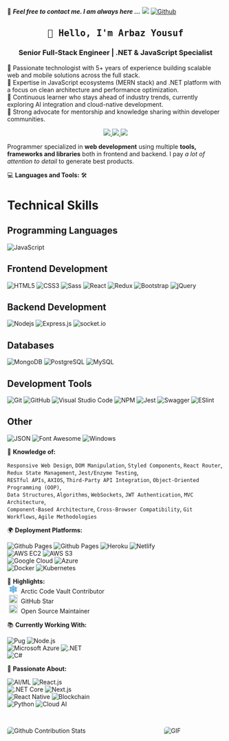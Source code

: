 <!--

## Complete list of github markdown emoji markup
https://gist.github.com/rxaviers/7360908

## technologies Icons 
https://simpleicons.org/

-->
📝 ***Feel free to contact me. I am always here ...*** <img src="https://media.giphy.com/media/WUlplcMpOCEmTGBtBW/giphy.gif" width="30">  [![Github](https://img.shields.io/github/followers/ArbazYousuf?label=Follow%20Me&style=social)](https://github.com/ArbazYousuf)

<!---[![Codepen](https://img.shields.io/badge/Codepen-Ahmad%20Sawalqeh-gray?logo=codepen&logoColor=white&labelColor=black)](https://codepen.io/AhmadSawalqeh)
[![Codesandbox](https://img.shields.io/badge/Codesandbox-Ahmad%20Sawalqeh-gray?logo=codesandbox&logoColor=white&labelColor=black)](https://codesandbox.io/u/Ahmad-Sawalqeh)
[![HackerRank](https://img.shields.io/badge/HackerRank-sawalqa_jo-brightgreen?logo=HackerRank&logoColor=Green&labelColor=black)](https://www.hackerrank.com/sawalqa_jo)
[![Codepen](https://img.shields.io/badge/Codewars-Ahmad%20Sawalqeh-maroon?logo=codewars&logoColor=maroon&labelColor=black)](https://www.codewars.com/users/Ahmad-Sawalqeh)
[![HitCount](http://hits.dwyl.com/Ahmad-Sawalqeh/Ahmad-Sawalqeh.svg)](http://hits.dwyl.com/Ahmad-Sawalqeh/Ahmad-Sawalqeh) -->

<h2 align="center">
  <samp>
    <strong>👋 Hello, I'm Arbaz Yousuf</strong>
  </samp>
</h2>

<h3 align="center">
  <strong>Senior Full-Stack Engineer | .NET & JavaScript Specialist</strong>
</h3>

<p align="left">
  🔹 Passionate technologist with 5+ years of experience building scalable web and mobile solutions across the full stack.<br>
  🔹 Expertise in JavaScript ecosystems (MERN stack) and .NET platform with a focus on clean architecture and performance optimization.<br>
  🔹 Continuous learner who stays ahead of industry trends, currently exploring AI integration and cloud-native development.<br>
  🔹 Strong advocate for mentorship and knowledge sharing within developer communities.
</p>

<p align="center">
  <a href="https://linkedin.com/in/yourprofile" target="_blank">
    <img src="https://img.shields.io/badge/-LinkedIn-0077B5?style=for-the-badge&logo=linkedin&logoColor=white">
  </a>
  <a href="https://github.com/yourprofile" target="_blank">
    <img src="https://img.shields.io/badge/-GitHub-181717?style=for-the-badge&logo=github&logoColor=white">
  </a>
  <a href="mailto:your.email@example.com">
    <img src="https://img.shields.io/badge/-Email-D14836?style=for-the-badge&logo=gmail&logoColor=white">
  </a>
</p>

Programmer specialized in **web development** using multiple **tools, frameworks and libraries** both in frontend and backend. I pay *a lot of attention to detail* to generate best products.

💻 **Languages and Tools:** 🛠️<br>

# Technical Skills

## Programming Languages
![JavaScript](https://img.shields.io/badge/-JavaScript-000000?style=flat&logo=javascript)

## Frontend Development
![HTML5](https://img.shields.io/badge/-HTML5-000000?style=flat&logo=html5&logoColor=ffffff&labelColor=E34F26)
![CSS3](https://img.shields.io/badge/-CSS3-000000?style=flat&logo=css3&logoColor=ffffff&labelColor=1572B6)
![Sass](https://img.shields.io/badge/-Sass-000000?style=flat&logo=sass&logoColor=ffffff&labelColor=%23CC6699)
![React](https://img.shields.io/badge/-React-000000?style=flat&logo=react)
![Redux](https://img.shields.io/badge/-Redux-000000?style=flat&logo=redux&logoColor=764ABC&labelColor=ffffff)
![Bootstrap](https://img.shields.io/badge/-Bootstrap-000000?style=flat&logo=bootstrap&logoColor=ffffff&labelColor=563D7C)
![jQuery](https://img.shields.io/badge/-jQuery-000000?style=flat&logo=jQuery&logoColor=0769AD&labelColor=ffffff)

## Backend Development
![Nodejs](https://img.shields.io/badge/-Nodejs-000000?style=flat&logo=Node.js)
![Express.js](https://img.shields.io/badge/-Express.js-000000?style=flat&logo=express&logoColor=ffffff&labelColor=000000)
![socket.io](https://img.shields.io/badge/-Socket.Io-000000?style=flat&logo=socket.io&logoColor=000000&labelColor=ffffff)

## Databases
![MongoDB](https://img.shields.io/badge/-MongoDB-000000?style=flat&logo=mongodb&labelColor=ffffff)
![PostgreSQL](https://img.shields.io/badge/-PostgreSQL-000000?style=flat&logo=postgresql&logoColor=ffffff&labelColor=336791)
![MySQL](https://img.shields.io/badge/-MySQL-000000?style=flat&logo=mysql&labelColor=ffffff)

## Development Tools
![Git](https://img.shields.io/badge/-Git-000000?style=flat&logo=git&logoColor=F05032&labelColor=ffffff)
![GitHub](https://img.shields.io/badge/-GitHub-000000?style=flat&logo=github&logoColor=000000&labelColor=ffffff)
![Visual Studio Code](https://img.shields.io/badge/-VSCode-000000?style=flat&logo=visual-studio-code&labelColor=007ACC)
![NPM](https://img.shields.io/badge/-npm-000000?style=flat&logo=npm&labelColor=ffffff)
![Jest](https://img.shields.io/badge/-Jest-000000?style=flat&logo=Jest&logoColor=C21325&labelColor=ffffff)
![Swagger](https://img.shields.io/badge/-Swagger-000000?style=flat&logo=swagger)
![ESlint](https://img.shields.io/badge/-ESlint-000000?style=flat&logo=ESlint&labelColor=4B32C3)

## Other
![JSON](https://img.shields.io/badge/-JSON-000000?style=flat&logo=JSON&logoColor=000000&labelColor=ffffff)
![Font Awesome](https://img.shields.io/badge/-font%20awesome-000000?style=flat&logo=font-awesome&logoColor=339AF0&labelColor=ffffff)
![Windows](https://img.shields.io/badge/-Windows-000000?style=flat&logo=windows&logoColor=ffffff&labelColor=0078D6)


🧐 **Knowledge of:**  

`Responsive Web Design`, `DOM Manipulation`, `Styled Components`, `React Router`, `Redux State Management`, `Jest/Enzyme Testing`,  
`RESTful APIs`, `AXIOS`, `Third-Party API Integration`, `Object-Oriented Programming (OOP)`,  
`Data Structures`, `Algorithms`, `WebSockets`, `JWT Authentication`, `MVC Architecture`,  
`Component-Based Architecture`, `Cross-Browser Compatibility`, `Git Workflows`, `Agile Methodologies`


🌍 **Deployment Platforms:**  

<img alt="Github Pages" width="20px" height="20px" src="https://techcrunch.com/wp-content/uploads/2010/07/github-logo.png" /> ![Github Pages](https://img.shields.io/badge/-Github%20Pages-000000?style=flat&logo=github-pages) 
![Heroku](https://img.shields.io/badge/-Heroku-000000?style=flat&logo=heroku&labelColor=430098) 
![Netlify](https://img.shields.io/badge/-Netlify-000000?style=flat&logo=netlify&labelColor=000000)  
![AWS EC2](https://img.shields.io/badge/-AWS%20EC2-000000?style=flat&logo=amazon-aws&labelColor=FF9900) 
![AWS S3](https://img.shields.io/badge/-AWS%20S3-000000?style=flat&logo=amazon-s3&labelColor=569A31)  
![Google Cloud](https://img.shields.io/badge/-Google%20Cloud-000000?style=flat&logo=google-cloud&labelColor=4285F4) 
![Azure](https://img.shields.io/badge/-Azure-000000?style=flat&logo=microsoft-azure&labelColor=0078D4)  
![Docker](https://img.shields.io/badge/-Docker-000000?style=flat&logo=docker&labelColor=2496ED) 
![Kubernetes](https://img.shields.io/badge/-Kubernetes-000000?style=flat&logo=kubernetes&labelColor=326CE5)

🚩 **Highlights:**  
&nbsp;<img src='https://raw.githubusercontent.com/acervenky/animated-github-badges/master/assets/acbadge.gif' width="20" height="20">&nbsp;&nbsp;<span>Arctic Code Vault Contributor</span>  
&nbsp;<img src='https://img.icons8.com/fluency/48/github.png' width="20" height="20">&nbsp;&nbsp;<span>GitHub Star</span>  
&nbsp;<img src='https://cdn-icons-png.flaticon.com/512/2111/2111628.png' width="20" height="20">&nbsp;&nbsp;<span>Open Source Maintainer</span>

📚 **Currently Working With:**  

![Pug](https://img.shields.io/badge/-Pug-000000?style=flat&logo=pug&logoColor=A86454&labelColor=ffffff)
![Node.js](https://img.shields.io/badge/-Node.js-000000?style=flat&logo=node.js&logoColor=339933&labelColor=ffffff)  
![Microsoft Azure](https://img.shields.io/badge/-Azure-000000?style=flat&logo=microsoft-azure&logoColor=0089D6&labelColor=ffffff)
![.NET](https://img.shields.io/badge/-.NET-000000?style=flat&logo=.net&logoColor=512BD4&labelColor=ffffff)  
![C#](https://img.shields.io/badge/-C%23-000000?style=flat&logo=c-sharp&logoColor=239120&labelColor=ffffff)

🤖 **Passionate About:**  

![AI/ML](https://img.shields.io/badge/-AI%2FML-000000?style=flat&logo=tensorflow&logoColor=FF6F00&labelColor=ffffff)
![React.js](https://img.shields.io/badge/-React.js-000000?style=flat&logo=react&logoColor=61DAFB&labelColor=000000)  
![.NET Core](https://img.shields.io/badge/-.NET%20Core-000000?style=flat&logo=.net&logoColor=512BD4&labelColor=ffffff)
![Next.js](https://img.shields.io/badge/-Next.js-000000?style=flat&logo=next.js&logoColor=000000&labelColor=ffffff)  
![React Native](https://img.shields.io/badge/-React%20Native-000000?style=flat&logo=react&labelColor=000000)
![Blockchain](https://img.shields.io/badge/-Blockchain-000000?style=flat&logo=hyperledger&logoColor=2F3134&labelColor=ffffff)  
![Python](https://img.shields.io/badge/-Python-000000?style=flat&logo=python&logoColor=3776AB&labelColor=ffffff)
![Cloud AI](https://img.shields.io/badge/-Cloud%20AI-000000?style=flat&logo=google-cloud&logoColor=4285F4&labelColor=ffffff)

<!-- ✅  **GitHub Extra Pins**

[![ReadMe Card](https://github-readme-stats.vercel.app/api/pin/?username=ahmad-sawalqeh&repo=my_resume)](https://github.com/ahmad-sawalqeh/my_resume) -->

</br>
<p style="display: flex; justify-contect: space-between;">
<img style="border-radius: 5px; margin-bottom: 5px" alt="Github Contribution Stats" width="330px" height="240px" src="https://github-contribution-stats.vercel.app/api/?username=ArbazYousuf" />
<img style="border-radius: 5px; margin: 0 0 5px 35px;" alt="GIF" width="320px" height="240px" src="https://miro.medium.com/max/875/1*Urc28sbnORGOW5oyohQ06g.gif" />
</p>
